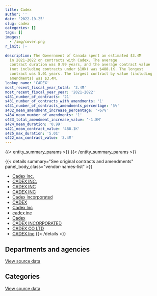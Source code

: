```yaml
---
title: Cadex
author: ''
date: '2022-10-25'
slug: cadex
categories: []
tags: []
images:
  - /img/cover.png
r_init: |-
  
description: The Government of Canada spent an estimated $3.4M
  in 2021-2022 on contracts with Cadex. The average
  contract duration was 0.99 years, and the average contract value
  (not including contracts under $10k) was $488.1K. The longest
  contract was 5.01 years. The largest contract by value (including
  amendments) was $3.4M.
lookup_name: 'CADEX'
most_recent_fiscal_year_total: '3.4M'
most_recent_fiscal_year_year: '2021-2022'
s431_number_of_contracts: '21'
s431_number_of_contracts_with_amendments: '1'
s431_number_of_contracts_amendments_percentage: '5%'
s432_mean_amendment_increase_percentage: '-67%'
s434_mean_number_of_amendments: '1'
s433_total_amendment_increase_value: '-1.8M'
s424_mean_duration: '0.99'
s421_mean_contract_value: '488.1K'
s425_max_duration: '5.01'
s422_max_contract_value: '3.4M'
---
```


<script src="/rmarkdown-libs/htmlwidgets/htmlwidgets.js"></script>
<link href="/rmarkdown-libs/datatables-css/datatables-crosstalk.css" rel="stylesheet" />
<script src="/rmarkdown-libs/datatables-binding/datatables.js"></script>
<script src="/rmarkdown-libs/jquery/jquery-3.6.0.min.js"></script>
<link href="/rmarkdown-libs/dt-core-bootstrap/css/dataTables.bootstrap.min.css" rel="stylesheet" />
<link href="/rmarkdown-libs/dt-core-bootstrap/css/dataTables.bootstrap.extra.css" rel="stylesheet" />
<script src="/rmarkdown-libs/dt-core-bootstrap/js/jquery.dataTables.min.js"></script>
<script src="/rmarkdown-libs/dt-core-bootstrap/js/dataTables.bootstrap.min.js"></script>
<link href="/rmarkdown-libs/crosstalk/css/crosstalk.min.css" rel="stylesheet" />
<script src="/rmarkdown-libs/crosstalk/js/crosstalk.min.js"></script>
<script src="/rmarkdown-libs/htmlwidgets/htmlwidgets.js"></script>
<link href="/rmarkdown-libs/datatables-css/datatables-crosstalk.css" rel="stylesheet" />
<script src="/rmarkdown-libs/datatables-binding/datatables.js"></script>
<script src="/rmarkdown-libs/jquery/jquery-3.6.0.min.js"></script>
<link href="/rmarkdown-libs/dt-core-bootstrap/css/dataTables.bootstrap.min.css" rel="stylesheet" />
<link href="/rmarkdown-libs/dt-core-bootstrap/css/dataTables.bootstrap.extra.css" rel="stylesheet" />
<script src="/rmarkdown-libs/dt-core-bootstrap/js/jquery.dataTables.min.js"></script>
<script src="/rmarkdown-libs/dt-core-bootstrap/js/dataTables.bootstrap.min.js"></script>
<link href="/rmarkdown-libs/crosstalk/css/crosstalk.min.css" rel="stylesheet" />
<script src="/rmarkdown-libs/crosstalk/js/crosstalk.min.js"></script>

{{< entity_summary_params >}}
{{< /entity_summary_params >}}

{{< details summary="See original contracts and amendments" panel_body_class="vendor-names-list" >}}
- [Cadex Inc.](https://search.open.canada.ca/en/ct/?sort=contract_value_f%20desc&page=1&search_text=%22Cadex%20Inc.%22)
- [CADEX INC.](https://search.open.canada.ca/en/ct/?sort=contract_value_f%20desc&page=1&search_text=%22CADEX%20INC.%22)
- [CADEX INC](https://search.open.canada.ca/en/ct/?sort=contract_value_f%20desc&page=1&search_text=%22CADEX%20INC%22)
- [CADEX INC](https://search.open.canada.ca/en/ct/?sort=contract_value_f%20desc&page=1&search_text=%22CADEX%20%20INC%22)
- [Cadex Incorporated](https://search.open.canada.ca/en/ct/?sort=contract_value_f%20desc&page=1&search_text=%22Cadex%20Incorporated%22)
- [CADEX](https://search.open.canada.ca/en/ct/?sort=contract_value_f%20desc&page=1&search_text=%22CADEX%22)
- [Cadex Inc](https://search.open.canada.ca/en/ct/?sort=contract_value_f%20desc&page=1&search_text=%22Cadex%20Inc%22)
- [cadex inc](https://search.open.canada.ca/en/ct/?sort=contract_value_f%20desc&page=1&search_text=%22cadex%20inc%22)
- [Cadex](https://search.open.canada.ca/en/ct/?sort=contract_value_f%20desc&page=1&search_text=%22Cadex%22)
- [CADEX INCORPORATED](https://search.open.canada.ca/en/ct/?sort=contract_value_f%20desc&page=1&search_text=%22CADEX%20INCORPORATED%22)
- [CADEX CO LTD](https://search.open.canada.ca/en/ct/?sort=contract_value_f%20desc&page=1&search_text=%22CADEX%20CO%20LTD%22)
- [CADEX Inc](https://search.open.canada.ca/en/ct/?sort=contract_value_f%20desc&page=1&search_text=%22CADEX%20Inc%22)
{{< /details >}}

## Departments and agencies

<div id="htmlwidget-1" style="width:100%;height:auto;" class="datatables html-widget"></div>
<script type="application/json" data-for="htmlwidget-1">{"x":{"style":"bootstrap","filter":"none","vertical":false,"data":[["<a href=\"/departments/dnd-mdn/\">National Defence<\/a>","<a href=\"/departments/rcmp-grc/\">Royal Canadian Mounted Police<\/a>"],[558384.64,null],[1997061.19,null],[3000768.25,null],[3416326.3,1326.44]],"container":"<table class=\"table table-striped table-hover row-border order-column display\">\n  <thead>\n    <tr>\n      <th>Department<\/th>\n      <th>2018-2019<\/th>\n      <th>2019-2020<\/th>\n      <th>2020-2021<\/th>\n      <th>2021-2022<\/th>\n    <\/tr>\n  <\/thead>\n<\/table>","options":{"order":[[4,"desc"]],"pageLength":10,"autoWidth":true,"columnDefs":[{"targets":1,"render":"function(data, type, row, meta) {\n    return type !== 'display' ? data : DTWidget.formatCurrency(data, \"$\", 2, 3, \",\", \".\", true, null);\n  }"},{"targets":2,"render":"function(data, type, row, meta) {\n    return type !== 'display' ? data : DTWidget.formatCurrency(data, \"$\", 2, 3, \",\", \".\", true, null);\n  }"},{"targets":3,"render":"function(data, type, row, meta) {\n    return type !== 'display' ? data : DTWidget.formatCurrency(data, \"$\", 2, 3, \",\", \".\", true, null);\n  }"},{"targets":4,"render":"function(data, type, row, meta) {\n    return type !== 'display' ? data : DTWidget.formatCurrency(data, \"$\", 2, 3, \",\", \".\", true, null);\n  }"},{"width":"16%","targets":[1,2,3,4]},{"className":"dt-right","targets":[1,2,3,4]}],"orderClasses":false}},"evals":["options.columnDefs.0.render","options.columnDefs.1.render","options.columnDefs.2.render","options.columnDefs.3.render"],"jsHooks":[]}</script>
<p class="text-right">
<a href="https://github.com/GoC-Spending/contracts-data/tree/main/data/out/vendors/cadex/summary_by_fiscal_year_by_department.csv" class="source-data-link btn btn-link">View source data</a>
</p>

## Categories

<div id="htmlwidget-2" style="width:100%;height:auto;" class="datatables html-widget"></div>
<script type="application/json" data-for="htmlwidget-2">{"x":{"style":"bootstrap","filter":"none","vertical":false,"data":[["<a href=\"/categories/facilities_and_construction/\">Facilities and construction<\/a>","<a href=\"/categories/defence/\">Defence<\/a>","<a href=\"/categories/information_technology/\">Information technology<\/a>","<a href=\"/categories/industrial_products_and_services/\">Industrial products and services<\/a>"],[474820.85,70290.32,null,13273.47],[1347166.12,35803,null,614092.07],[1343485.34,688051.78,null,969231.13],[224527.69,2171481.12,1326.44,1020317.5]],"container":"<table class=\"table table-striped table-hover row-border order-column display\">\n  <thead>\n    <tr>\n      <th>Category<\/th>\n      <th>2018-2019<\/th>\n      <th>2019-2020<\/th>\n      <th>2020-2021<\/th>\n      <th>2021-2022<\/th>\n    <\/tr>\n  <\/thead>\n<\/table>","options":{"order":[[4,"desc"]],"dom":"t","pageLength":30,"autoWidth":true,"columnDefs":[{"targets":1,"render":"function(data, type, row, meta) {\n    return type !== 'display' ? data : DTWidget.formatCurrency(data, \"$\", 2, 3, \",\", \".\", true, null);\n  }"},{"targets":2,"render":"function(data, type, row, meta) {\n    return type !== 'display' ? data : DTWidget.formatCurrency(data, \"$\", 2, 3, \",\", \".\", true, null);\n  }"},{"targets":3,"render":"function(data, type, row, meta) {\n    return type !== 'display' ? data : DTWidget.formatCurrency(data, \"$\", 2, 3, \",\", \".\", true, null);\n  }"},{"targets":4,"render":"function(data, type, row, meta) {\n    return type !== 'display' ? data : DTWidget.formatCurrency(data, \"$\", 2, 3, \",\", \".\", true, null);\n  }"},{"width":"16%","targets":[1,2,3,4]},{"className":"dt-right","targets":[1,2,3,4]}],"orderClasses":false,"lengthMenu":[10,25,30,50,100]}},"evals":["options.columnDefs.0.render","options.columnDefs.1.render","options.columnDefs.2.render","options.columnDefs.3.render"],"jsHooks":[]}</script>
<p class="text-right">
<a href="https://github.com/GoC-Spending/contracts-data/tree/main/data/out/vendors/cadex/summary_by_fiscal_year_by_category.csv" class="source-data-link btn btn-link">View source data</a>
</p>
